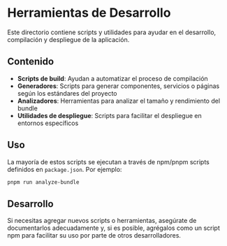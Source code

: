 # Herramientas de Desarrollo

Este directorio contiene scripts y utilidades para ayudar en el desarrollo, compilación y despliegue de la aplicación.

## Contenido

- **Scripts de build**: Ayudan a automatizar el proceso de compilación
- **Generadores**: Scripts para generar componentes, servicios o páginas según los estándares del proyecto
- **Analizadores**: Herramientas para analizar el tamaño y rendimiento del bundle
- **Utilidades de despliegue**: Scripts para facilitar el despliegue en entornos específicos

## Uso

La mayoría de estos scripts se ejecutan a través de npm/pnpm scripts definidos en `package.json`. Por ejemplo:

```bash
pnpm run analyze-bundle
```

## Desarrollo

Si necesitas agregar nuevos scripts o herramientas, asegúrate de documentarlos adecuadamente y, si es posible, agrégalos como un script npm para facilitar su uso por parte de otros desarrolladores.

